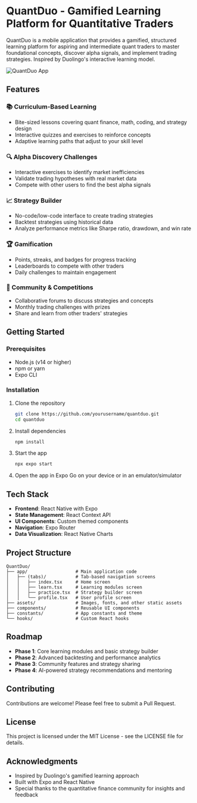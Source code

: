 # QuantDuo - Gamified Learning Platform for Quantitative Traders

QuantDuo is a mobile application that provides a gamified, structured learning platform for aspiring and intermediate quant traders to master foundational concepts, discover alpha signals, and implement trading strategies. Inspired by Duolingo's interactive learning model.

![QuantDuo App](https://via.placeholder.com/800x400?text=QuantDuo+App)

## Features

### 📚 Curriculum-Based Learning
- Bite-sized lessons covering quant finance, math, coding, and strategy design
- Interactive quizzes and exercises to reinforce concepts
- Adaptive learning paths that adjust to your skill level

### 🔍 Alpha Discovery Challenges
- Interactive exercises to identify market inefficiencies
- Validate trading hypotheses with real market data
- Compete with other users to find the best alpha signals

### 📈 Strategy Builder
- No-code/low-code interface to create trading strategies
- Backtest strategies using historical data
- Analyze performance metrics like Sharpe ratio, drawdown, and win rate

### 🏆 Gamification
- Points, streaks, and badges for progress tracking
- Leaderboards to compete with other traders
- Daily challenges to maintain engagement

### 👥 Community & Competitions
- Collaborative forums to discuss strategies and concepts
- Monthly trading challenges with prizes
- Share and learn from other traders' strategies

## Getting Started

### Prerequisites

- Node.js (v14 or higher)
- npm or yarn
- Expo CLI

### Installation

1. Clone the repository

   ```bash
   git clone https://github.com/yourusername/quantduo.git
   cd quantduo
   ```

2. Install dependencies

   ```bash
   npm install
   ```

3. Start the app

   ```bash
   npx expo start
   ```

4. Open the app in Expo Go on your device or in an emulator/simulator

## Tech Stack

- **Frontend**: React Native with Expo
- **State Management**: React Context API
- **UI Components**: Custom themed components
- **Navigation**: Expo Router
- **Data Visualization**: React Native Charts

## Project Structure

```
QuantDuo/
├── app/                  # Main application code
│   ├── (tabs)/           # Tab-based navigation screens
│   │   ├── index.tsx     # Home screen
│   │   ├── learn.tsx     # Learning modules screen
│   │   ├── practice.tsx  # Strategy builder screen
│   │   └── profile.tsx   # User profile screen
├── assets/               # Images, fonts, and other static assets
├── components/           # Reusable UI components
├── constants/            # App constants and theme
└── hooks/                # Custom React hooks
```

## Roadmap

- **Phase 1**: Core learning modules and basic strategy builder
- **Phase 2**: Advanced backtesting and performance analytics
- **Phase 3**: Community features and strategy sharing
- **Phase 4**: AI-powered strategy recommendations and mentoring

## Contributing

Contributions are welcome! Please feel free to submit a Pull Request.

## License

This project is licensed under the MIT License - see the LICENSE file for details.

## Acknowledgments

- Inspired by Duolingo's gamified learning approach
- Built with Expo and React Native
- Special thanks to the quantitative finance community for insights and feedback
